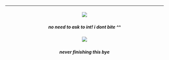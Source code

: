 ***
<h5 align="center" >
<img src="https://files.catbox.moe/la8lmo.png"/>
</p>
<h5 align="center" >
no need to ask to int! i dont bite ^^
</h5>
<h5 align="center" >
<img src="https://files.catbox.moe/uad380.png"/>
</h5>
<h5 align="center" >
  never finishing this bye
</h5>
